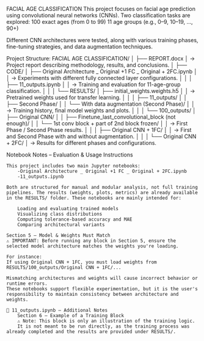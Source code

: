 FACIAL AGE CLASSIFICATION
This project focuses on facial age prediction using convolutional neural networks (CNNs). Two classification tasks are explored:
    100 exact ages (from 0 to 99)
    11 age groups (e.g., 0–9, 10–19, ..., 90+)

Different CNN architectures were tested, along with various training phases, fine-tuning strategies, and data augmentation techniques.


Project Structure:
    FACIAL AGE CLASSIFICATION/
    │
    ├── REPORT.docx
    │   → Project report describing methodology, results, and conclusions.
    │
    ├── CODE/
    │   ├── Original Architecture _ Original +1 FC _ Original + 2FC.ipynb
    │   │   → Experiments with different fully connected layer configurations.
    │   │
    │   ├── 11_outputs.ipynb
    │   │   → Training and evaluation for 11-age-group classification.
    │   │
    │   └── RESULTS/
    │       ├── initial_weights.weights.h5
    │       │   → Pretrained weights used for transfer learning.
    │       │
    │       ├── 11_outputs/
    │       │   ├── Second Phase/
    │       │   └── With data augmentation (Second Phase)/
    │       │       → Training history, final model weights and plots.
    │       │
    │       └── 100_outputs/
    │           ├── Original CNN/
    │           │   ├── Finetune_last_convolutional_block (not enough)/
    │           │   └── 1st conv block + part of 2nd block frozen/
    │           │       → First Phase / Second Phase results.
    │           │
    │           ├── Original CNN + 1FC/
    │           │   → First and Second Phase with and without augmentation.
    │           │
    │           └── Original CNN + 2FC/
    │               → Results for different phases and configurations.


Notebook Notes – Evaluation & Usage Instructions

    This project includes two main Jupyter notebooks:
        -Original Architecture _ Original +1 FC _ Original + 2FC.ipynb
        -11_outputs.ipynb

    Both are structured for manual and modular analysis, not full training pipelines. The results (weights, plots, metrics) are already available in the RESULTS/ folder. These notebooks are mainly intended for:

        Loading and evaluating trained models
        Visualizing class distributions
        Computing tolerance-based accuracy and MAE
        Comparing architectural variants

    Section 5 – Model & Weights Must Match
    ⚠️ IMPORTANT: Before running any block in Section 5, ensure the selected model architecture matches the weights you're loading.

    For instance:
    If using Original CNN + 1FC, you must load weights from
    RESULTS/100_outputs/Original CNN + 1FC/...

    Mismatching architectures and weights will cause incorrect behavior or runtime errors.
    These notebooks support flexible experimentation, but it is the user's responsibility to maintain consistency between architecture and weights.

    📘 11_outputs.ipynb – Additional Notes
        Section 6 – Example of a Training Block
        ⚠️ Note: This block is only an illustration of the training logic.
        It is not meant to be run directly, as the training process was already completed and the results are provided under RESULTS/.